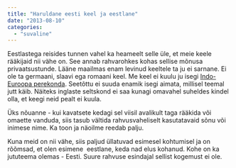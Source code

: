 ```yaml
---
title: "Haruldane eesti keel ja eestlane"
date: "2013-08-10"
categories: 
  - "suvaline"
---
```


Eestlastega reisides tunnen vahel ka heameelt selle üle, et meie keele rääkijaid nii vähe on. See annab rahvarohkes kohas sellise mõnusa privaatsustunde. Lääne maailmas enam levinud keeltele ta ju ei sarnane. Ei ole ta germaani, slaavi ega romaani keel. Me keel ei kuulu ju isegi [Indo-Euroopa perekonda](http://en.wikipedia.org/wiki/Indo-European_languages "Indo-Euroopa perekonda"). Seetõttu ei suuda enamik isegi aimata, millisel teemal jutt käib. Näiteks inglaste seltskond ei saa kunagi omavahel suheldes kindel olla, et keegi neid pealt ei kuula.

Üks nõuanne - kui kavatsete kedagi sel viisil avalikult taga rääkida või omaette vanduda, siis tasub vältida rahvusvaheliselt kasutatavaid sõnu või inimese nime. Ka toon ja näoilme reedab palju.

Kuna meid on nii vähe, siis paljud üllatuvad esimesel kohtumisel ja on rõõmsad, et olen esimene  eestlane, keda nad elus kohanud. Kohe on ka jututeema olemas - Eesti. Suure rahvuse esindajal sellist kogemust ei ole.

